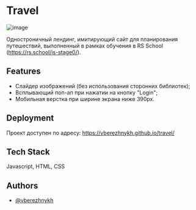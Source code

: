 # Travel

![image](https://user-images.githubusercontent.com/53420013/187085756-b9ba34e6-ca8e-428e-bfbc-fea1e8f31500.png)

Одностроничный лендинг, имитирующий сайт для планирования путешествий, выполненный 
в рамках обучения в RS School (https://rs.school/js-stage0/).


## Features

- Слайдер изображений (без использования сторонних библиотек);
- Всплывающий поп-ап при нажатии на кнопку "Login";
- Мобильная верстка при ширине экрана ниже 390px.



## Deployment

Проект доступен по адресу: https://vberezhnykh.github.io/travel/


## Tech Stack

Javascript, HTML, CSS


## Authors

- [@vberezhnykh](https://github.com/vberezhnykh)

